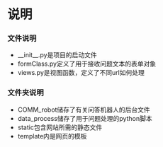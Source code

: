 ﻿说明
==

### 文件说明

- \_\_init__.py是项目的启动文件
- formClass.py定义了用于接收问题文本的表单对象
- views.py是视图函数，定义了不同url如何处理

### 文件夹说明

- COMM_robot储存了有关问答机器人的后台文件
- data_process储存了用于问题处理的python脚本
- static包含网站所需的静态文件
- template内是网页的模板